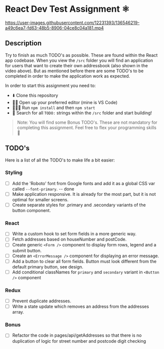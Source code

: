 # React Dev Test Assignment ⚛️

https://user-images.githubusercontent.com/12231393/136546219-a49c6ea7-fd63-48b5-8906-04ce8c04a181.mp4

## Description
Try to finish as much TODO's as possible. These are found within the React app codebase. When you view the `/src` folder you will find an application for users that want to create their own addressbook (also shown in the video above). But as mentioned before there are some TODO's to be completed in order to make the application work as expected.

In order to start this assignment you need to:
- ⬇️ Clone this repository
- 👨‍💻 Open up your preferred editor (mine is VS Code)
- 🏃🏻‍♂️ Run `npm install` and then `npm start`
- 🔎  Search for all `TODO:` strings within the `/src` folder and start building!

> Note: You will find some Bonus TODO's. These are not mandatory for completing this assignment. Feel free to flex your programming skills 💪

## TODO's 
Here is a list of all the TODO's to make life a bit easier:

### Styling
- [ ] Add the 'Roboto' font from Google fonts and add it as a global CSS var called `--font-primary`. -- done
- [ ] Make application responsive. It is already for the most part, but it is not optimal for smaller screens.
- [ ] Create separate styles for .primary and .secondary variants of the button component.

### React
- [ ] Write a custom hook to set form fields in a more generic way.
- [ ] Fetch addresses based on houseNumber and postCode.
- [ ] Create generic `<Form />` component to display form rows, legend and a submit button.
- [ ] Create an `<ErrorMessage />` component for displaying an error message.
- [ ] Add a button to clear all form fields. Button must look different from the default primary button, see design.
- [ ] Add conditional classNames for `primary` and `secondary` variant in `<Button />` component

### Redux
- [ ] Prevent duplicate addresses.
- [ ] Write a state update which removes an address from the addresses array.

### Bonus
- [ ] Refactor the code in pages/api/getAddresses so that there is no duplication of logic for street number and postcode digit checking


